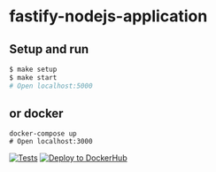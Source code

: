 # fastify-nodejs-application

## Setup and run

```bash
$ make setup
$ make start
# Open localhost:5000
```

## or docker

```
docker-compose up
# Open localhost:3000
```
[![Tests](https://github.com/EvgeniyKoch/backend-project-lvl4/actions/workflows/push.yml/badge.svg)](https://github.com/EvgeniyKoch/backend-project-lvl4/actions/workflows/push.yml)
[![Deploy to DockerHub](https://github.com/EvgeniyKoch/backend-project-lvl4/actions/workflows/deploy.yml/badge.svg)](https://github.com/EvgeniyKoch/backend-project-lvl4/actions/workflows/deploy.yml)
